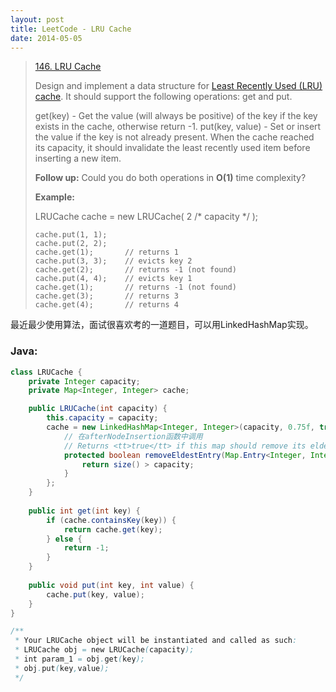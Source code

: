 ```yaml
---
layout: post
title: LeetCode - LRU Cache
date: 2014-05-05
---
```


> [146. LRU Cache](https://leetcode.com/problems/lru-cache/)
> 
> Design and implement a data structure for [Least Recently Used (LRU) cache](https://en.wikipedia.org/wiki/Cache_replacement_policies#LRU). It should support the following operations: get and put.
> 
> get(key) - Get the value (will always be positive) of the key if the key exists in the cache, otherwise return -1.
> put(key, value) - Set or insert the value if the key is not already present. When the cache reached its capacity, it should invalidate the least recently used item before inserting a new item.
> 
> **Follow up:**
> Could you do both operations in **O(1)** time complexity?
> 
> **Example:**
> 
> LRUCache cache = new LRUCache( 2 /* capacity */ );
> 
>     cache.put(1, 1);
>     cache.put(2, 2);
>     cache.get(1);       // returns 1
>     cache.put(3, 3);    // evicts key 2
>     cache.get(2);       // returns -1 (not found)
>     cache.put(4, 4);    // evicts key 1
>     cache.get(1);       // returns -1 (not found)
>     cache.get(3);       // returns 3
>     cache.get(4);       // returns 4

最近最少使用算法，面试很喜欢考的一道题目，可以用LinkedHashMap实现。
<!--more-->

### Java:
``` java
class LRUCache {
    private Integer capacity;
    private Map<Integer, Integer> cache;

    public LRUCache(int capacity) {
        this.capacity = capacity;
        cache = new LinkedHashMap<Integer, Integer>(capacity, 0.75f, true) {
            // 在afterNodeInsertion函数中调用
            // Returns <tt>true</tt> if this map should remove its eldest entry
            protected boolean removeEldestEntry(Map.Entry<Integer, Integer> eldest) {
                return size() > capacity;
            }
        };
    }
    
    public int get(int key) {
        if (cache.containsKey(key)) {
            return cache.get(key);
        } else {
            return -1;
        }
    }
    
    public void put(int key, int value) {
        cache.put(key, value);
    }
}

/**
 * Your LRUCache object will be instantiated and called as such:
 * LRUCache obj = new LRUCache(capacity);
 * int param_1 = obj.get(key);
 * obj.put(key,value);
 */
```
